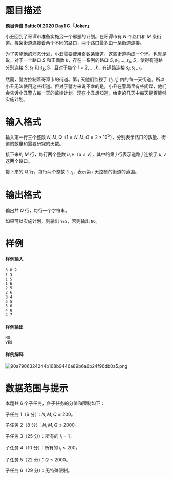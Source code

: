 
# 题目描述

**题目译自 [BalticOI 2020](http://www.boi2020.lv/tasks.html) Day1 C「[Joker](http://www.boi2020.lv/data/tasks/en/day1/joker.pdf)」**

小丑回到了哥谭市准备实施另一个邪恶的计划。在哥谭市有 $N$ 个路口和 $M$ 条街道。每条街道连接着两个不同的路口，两个路口最多由一条街道连接。

为了实施他的邪恶计划，小丑需要使用奇数条街道，这些街道构成一个环。也就是说，对于一个路口 $S$ 和正偶数 $k$，存在一系列的路口 $S,s_1,\dots,s_k,S$，使得有道路分别连接 $S,s_1$ 和 $s_k,S$，且对于每个 $i=2,\dots,k$，有道路连接 $s_i,s_{i-1}$。

然而，警方控制着哥谭市的街道。第 $j$ 天他们监视了 $[l_j,r_j]$ 内的每一天街道。所以小丑无法使用这些街道。但对于警方来说不幸的是，小丑在警局里有些间谍，他们会告诉小丑警方每一天的监控计划。现在小丑想知道，给定的几天中每天是否能够实施计划。

# 输入格式

输入第一行三个整数 $N,M,Q$（$1\le N,M,Q\le 2\times 10^5$），分别表示路口的数量、街道的数量和需要研究的天数。

接下来的 $M$ 行，每行两个整数 $u,v$（$u\neq v$），其中的第 $j$ 行表示道路 $j$ 连接了 $u,v$ 这两个路口。

接下来的 $Q$ 行，每行两个整数 $l_i,r_i$，表示第 $i$ 天控制的街道的范围。

# 输出格式

输出共 $Q$ 行，每行一个字符串。

如果可以实施计划，则输出 `YES`，否则输出 `NO`。

# 样例

#### 样例输入
```
6 8 2
1 3
1 5
1 6
2 5
2 6
3 4
3 5
5 6
4 8
4 7
``` 

#### 样例输出
```
NO
YES
```

#### 样例解释

![90a7906324244b168b9446a89b6a6b24f96db0a5.png](/source/loj/3334/img/aHR0cHM6Ly9sb2otaW1nLnVweXVuLm1lbmNpLm1lbXNldDAuY24vMjAyMC8wNy8yNi81ZjFkNWMzMTcyNTdhLnBuZw==.png)

# 数据范围与提示

本题共 $6$ 个子任务，各子任务的分值和限制如下：

子任务 $1$（$6$ 分）：$N,M,Q\le 200$。

子任务 $2$（$8$ 分）：$N,M,Q\le 2000$。

子任务 $3$（$25$ 分）：所有的 $l_i=1$。

子任务 $4$（$10$ 分）：所有的 $l_i\le 200$。

子任务 $5$（$22$ 分）：$Q\le 2000$。

子任务 $6$（$29$ 分）：无特殊限制。

